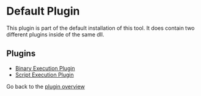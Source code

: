 # Default Plugin

This plugin is part of the default installation of this tool. It does contain two different plugins inside of the same dll.

## Plugins

- [Binary Execution Plugin][binary-execution-plugin]
- [Script Execution Plugin][script-execution-plugin]

Go back to the [plugin overview][plugin-overview]

[binary-execution-plugin]: ../plugins/binary-execution-plugin.md
[script-execution-plugin]: ../plugins/script-execution-plugin.md
[plugin-overview]: ../user/plugin-overview.md 